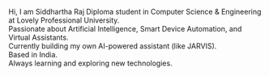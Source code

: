 Hi, I am Siddhartha Raj 
Diploma student in Computer Science & Engineering at Lovely Professional University.  
Passionate about Artificial Intelligence, Smart Device Automation, and Virtual Assistants.  
Currently building my own AI-powered assistant (like JARVIS).  
Based in India.  
Always learning and exploring new technologies.  
